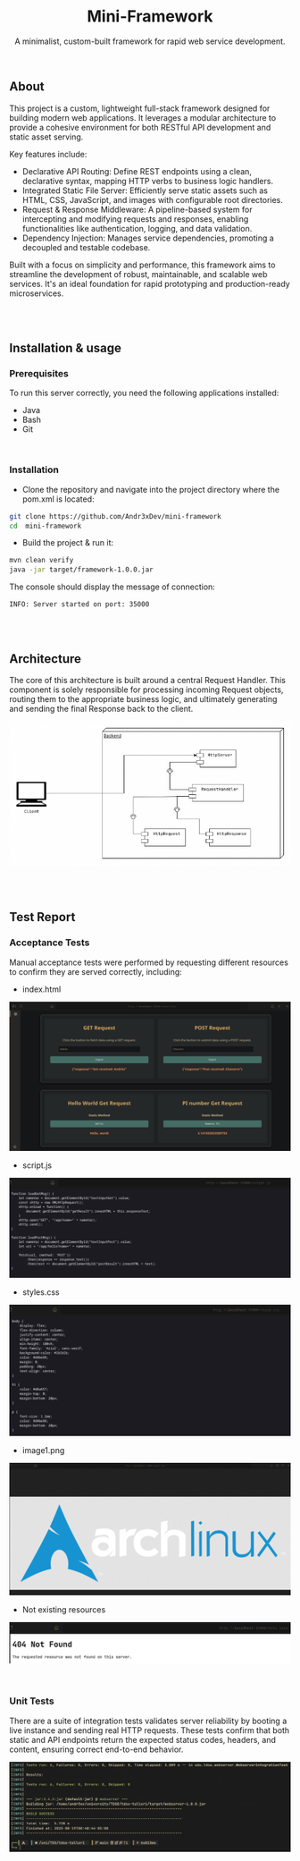 <div align="center">
<h1 align="center">Mini-Framework</h1>
<p align="center">
A minimalist, custom-built framework for rapid web service development.
</p>
</div>

</br>

## About
This project is a custom, lightweight full-stack framework designed for building modern web applications. It leverages a modular architecture to provide a cohesive environment for both RESTful API development and static asset serving.

Key features include:

- Declarative API Routing: Define REST endpoints using a clean, declarative syntax, mapping HTTP verbs to business logic handlers.
- Integrated Static File Server: Efficiently serve static assets such as HTML, CSS, JavaScript, and images with configurable root directories.
- Request & Response Middleware: A pipeline-based system for intercepting and modifying requests and responses, enabling functionalities like authentication, logging, and data validation.
- Dependency Injection: Manages service dependencies, promoting a decoupled and testable codebase.

Built with a focus on simplicity and performance, this framework aims to streamline the development of robust, maintainable, and scalable web services. It's an ideal foundation for rapid prototyping and production-ready microservices.

</br>
</br>

## Installation & usage

### Prerequisites

To run this server correctly, you need the following applications installed:
- Java
- Bash
- Git

</br>

### Installation

- Clone the repository and navigate into the project directory where the pom.xml is located:

```sh
git clone https://github.com/Andr3xDev/mini-framework
cd  mini-framework
```

- Build the project & run it:

```sh
mvn clean verify
java -jar target/framework-1.0.0.jar
```


The console should display the message of connection:
```
INFO: Server started on port: 35000
```

</br>
</br>

## Architecture

The core of this architecture is built around a central Request Handler. This component is solely responsible for processing incoming Request objects, routing them to the appropriate business logic, and ultimately generating and sending the final Response back to the client.

![architecture](docs/arch.png)

</br>
</br>

## Test Report

### Acceptance Tests

Manual acceptance tests were performed by requesting different resources to confirm they are served correctly, including:

- index.html

![rest](docs/rest.png)

- script.js

![js](docs/js.png)

- styles.css

![css](docs/css.png)

- image1.png

![image](docs/image1.png)

- Not existing resources

![error](docs/not.png)

</br>

### Unit Tests

There are a suite of integration tests validates server reliability by booting a live instance and sending real HTTP requests. These tests confirm that both static and API endpoints return the expected status codes, headers, and content, ensuring correct end-to-end behavior.

![tests](docs/test.png)